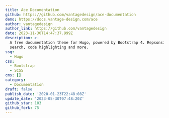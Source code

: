 ```yaml
---
title: Ace Documentation
github: https://github.com/vantagedesign/ace-documentation
demo: https://docs.vantage-design.com/ace
author: vantagedesign
author_link: https://github.com/vantagedesign
date: 2023-11-30T14:47:37.999Z
description: >-
  A free documentation theme for Hugo, powered by Bootstrap 4. Repsonsive,
  search, code highlighting and more.
ssg:
  - Hugo
css:
  - Bootstrap
  - SCSS
cms: []
category:
  - Documentation
draft: false
publish_date: '2020-01-23T22:48:08Z'
update_date: '2023-05-30T07:48:20Z'
github_star: 103
github_fork: 75
---
```

